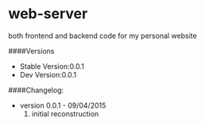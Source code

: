 web-server
============
both frontend and backend code for my personal website


####Versions
* Stable Version:0.0.1
* Dev Version:0.0.1 

####Changelog:
- version 0.0.1 - 09/04/2015
	1. initial reconstruction